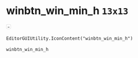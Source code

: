 # winbtn_win_min_h `13x13`
<img src="/img/winbtn_win_min_h.png" width=13 height=13>

``` CSharp
EditorGUIUtility.IconContent("winbtn_win_min_h")
```
```
winbtn_win_min_h
```
